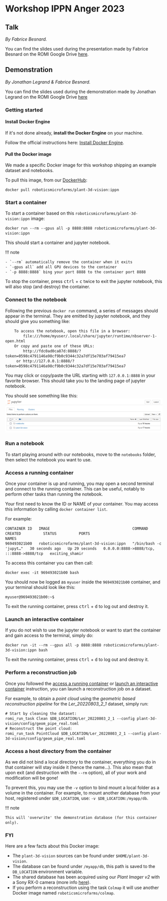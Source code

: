 # Workshop IPPN Anger 2023

## Talk

_By Fabrice Besnard._

You can find the slides used during the presentation made by Fabrice Besnard on the ROMI Google Drive [here](https://drive.google.com/file/d/1aA1N2Bu8LQZpadMn9tVi-NDnE0oXbKFL/view?usp=sharing).


## Demonstration

_By Jonathan Legrand & Fabrice Besnard._

You can find the slides used during the demonstration made by Jonathan Legrand on the ROMI Google Drive [here](https://docs.google.com/presentation/d/1DxEbd1a7uZlIri6L5PgRtdqnRHGnumUzmBraqaCU2c0/edit?usp=sharing)

### Getting started

#### Install Docker Engine
If it's not done already, **install the Docker Engine** on your machine.

Follow the official instructions here: [Install Docker Engine](https://docs.docker.com/engine/install/).

#### Pull the Docker image
We made a specific Docker image for this workshop shipping an example dataset and notebooks.

To pull this image, from our [DockerHub](https://hub.docker.com/u/roboticsmicrofarms):
```shell
docker pull roboticsmicrofarms/plant-3d-vision:ippn
```

### Start a container
To start a container based on this `roboticsmicrofarms/plant-3d-vision:ippn` image:
```shell
docker run --rm --gpus all -p 8888:8888 roboticsmicrofarms/plant-3d-vision:ippn
```

This should start a container and jupyter notebook.

!!! note

    - `--rm` automatically remove the container when it exits
    - `-gpus all` add all GPU devices to the container
    - `-p 8888:8888` bing your port 8888 to the container port 8888

To stop the container, press <kbd>ctrl</kbd> + <kbd>c</kbd> twice to exit the jupyter notebook, this will also stop (and destroy) the container.

### Connect to the notebook
Following the previous `docker run` command, a series of messages should appear in the terminal.
They are emitted by jupyter notebook, and they should give you something like:

```shell
    To access the notebook, open this file in a browser:
        file:///home/myuser/.local/share/jupyter/runtime/nbserver-1-open.html
    Or copy and paste one of these URLs:
        http://fdc0ad0ca87d:8888/?token=0598c4791146a98cf9b0c9344c32a7df15e703af79415ea7
     or http://127.0.0.1:8888/?token=0598c4791146a98cf9b0c9344c32a7df15e703af79415ea7
```

You may click or copy/paste the URL starting with `127.0.0.1:8888` in your favorite browser.
This should take you to the landing page of jupyter notebook.

You should see something like this:
![jupyter notebook index](jupyter_nb_index.png)

### Run a notebook
To start playing around with our notebooks, move to the `notebooks` folder, then select the notebook you want to use.

### Access a running container
Once your container is up and running, you may open a second terminal and connect to the running container.
This can be useful, notably to perform other tasks than running the notebook. 

Your first need to know the ID or NAME of your container.
You may access this information by calling `docker container list`.

For example:
```
CONTAINER ID   IMAGE                                     COMMAND                  CREATED          STATUS          PORTS                                       NAMES
969493021b00   roboticsmicrofarms/plant-3d-vision:ippn   "/bin/bash -c 'jupyt…"   30 seconds ago   Up 29 seconds   0.0.0.0:8888->8888/tcp, :::8888->8888/tcp   exciting_shamir
```

To access this container you can then call:
```shell
docker exec -it 969493021b00 bash
```
You should now be logged as `myuser` inside the `969493021b00` container, and your terminal should look like this:
```shell
myuser@969493021b00:~$ 
```
To exit the running container, press <kbd>ctrl</kbd> + <kbd>d</kbd> to log out and destroy it.

### Launch an interactive container
If you do not wish to use the jupyter notebook or want to start the container and gain access to the terminal, simply do:
```shell
docker run -it --rm --gpus all -p 8888:8888 roboticsmicrofarms/plant-3d-vision:ippn bash
```

To exit the running container, press <kbd>ctrl</kbd> + <kbd>d</kbd> to log out and destroy it.

### Perform a reconstruction job
Once you followed the [access a running container](#access-a-running-container) or [launch an interactive container](#launch-an-interactive-container) instruction, you can launch a reconstruction job on a dataset.

For example, to obtain a _point cloud_ using the _geometric based reconstruction pipeline_ for the _Ler_20220803_2_1_ dataset, simply run:
```shell
# Start by cleaning the dataset:
romi_run_task Clean $DB_LOCATION/Ler_20220803_2_1 --config plant-3d-vision/config/geom_pipe_real.toml
# Reconstruct the point cloud:
romi_run_task PointCloud $DB_LOCATION/Ler_20220803_2_1 --config plant-3d-vision/config/geom_pipe_real.toml
```

### Access a host directory from the container
As we did not bind a local directory to the container, everything you do in that container will stay inside it (hence the name...).
This also mean that upon exit (and destruction with the `--rm` option), all of your work and modification will be gone!

To prevent this, you may use the `-v` option to bind mount a local folder as a volume in the container.
For example, to mount another database from your host, registered under `$DB_LOCATION`, use: `-v $DB_LOCATION:/myapp/db`.

!!! note 

    This will 'overwrite' the demonstration database (for this container only).


### FYI
Here are a few facts about this Docker image:

- The `plant-3d-vision` sources can be found under `$HOME/plant-3d-vision`.
- The database can be found under `/myapp/db`, this path is saved to the `DB_LOCATION` environment variable.
- The shared database has been acquired using our _Plant Imager v2_ with a Sony RX-0 camera (more
  info [here](../plant_imager/build_v2/index.md)).
- If you perform a reconstruction using the task `Colmap` it will use another Docker image
  named `roboticsmicrofarms/colmap`.
